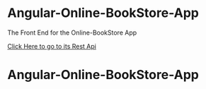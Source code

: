 # Angular-Online-BookStore-App

The Front End for the Online-BookStore App

[Click Here to go to its Rest Api](https://github.com/oumarhadrami/Online-BookStore-Rest-Api)
# Angular-Online-BookStore-App
